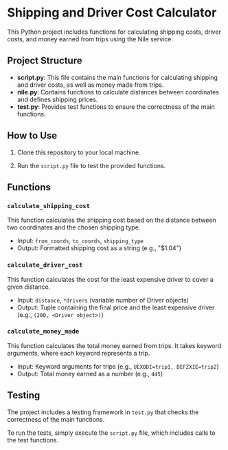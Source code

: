 # Shipping and Driver Cost Calculator

This Python project includes functions for calculating shipping costs, driver costs, and money earned from trips using the Nile service.

## Project Structure

- **script.py**: This file contains the main functions for calculating shipping and driver costs, as well as money made from trips.
- **nile.py**: Contains functions to calculate distances between coordinates and defines shipping prices.
- **test.py**: Provides test functions to ensure the correctness of the main functions.

## How to Use

1. Clone this repository to your local machine.

2. Run the `script.py` file to test the provided functions.

## Functions

### `calculate_shipping_cost`

This function calculates the shipping cost based on the distance between two coordinates and the chosen shipping type.

- Input: `from_coords`, `to_coords`, `shipping_type`
- Output: Formatted shipping cost as a string (e.g., "$1.04")

### `calculate_driver_cost`

This function calculates the cost for the least expensive driver to cover a given distance.

- Input: `distance`, `*drivers` (variable number of Driver objects)
- Output: Tuple containing the final price and the least expensive driver (e.g., `(200, <Driver object>)`)

### `calculate_money_made`

This function calculates the total money earned from trips. It takes keyword arguments, where each keyword represents a trip.

- Input: Keyword arguments for trips (e.g., `UEXODI=trip1, DEFZXIE=trip2`)
- Output: Total money earned as a number (e.g., `445`)

## Testing

The project includes a testing framework in `test.py` that checks the correctness of the main functions.

To run the tests, simply execute the `script.py` file, which includes calls to the test functions.
